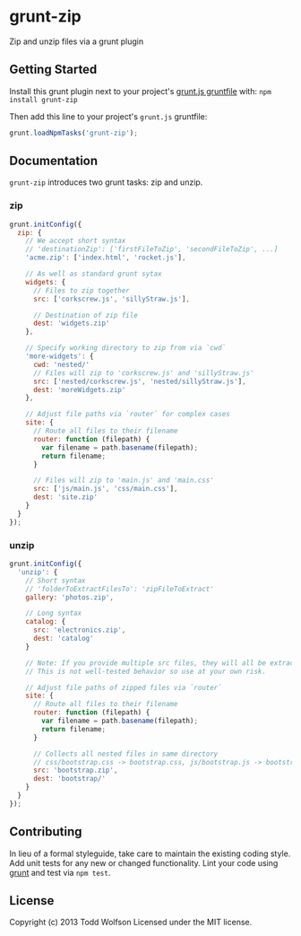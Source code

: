 # grunt-zip

Zip and unzip files via a grunt plugin

## Getting Started
Install this grunt plugin next to your project's [grunt.js gruntfile][getting_started] with: `npm install grunt-zip`

Then add this line to your project's `grunt.js` gruntfile:

```javascript
grunt.loadNpmTasks('grunt-zip');
```

[grunt]: http://gruntjs.com/
[getting_started]: https://github.com/gruntjs/grunt/blob/master/docs/getting_started.md

## Documentation
`grunt-zip` introduces two grunt tasks: zip and unzip.

### zip
```js
grunt.initConfig({
  zip: {
    // We accept short syntax
    // 'destinationZip': ['firstFileToZip', 'secondFileToZip', ...]
    'acme.zip': ['index.html', 'rocket.js'],

    // As well as standard grunt sytax
    widgets: {
      // Files to zip together
      src: ['corkscrew.js', 'sillyStraw.js'],

      // Destination of zip file
      dest: 'widgets.zip'
    },

    // Specify working directory to zip from via `cwd`
    'more-widgets': {
      cwd: 'nested/'
      // Files will zip to 'corkscrew.js' and 'sillyStraw.js'
      src: ['nested/corkscrew.js', 'nested/sillyStraw.js'],
      dest: 'moreWidgets.zip'
    },

    // Adjust file paths via `router` for complex cases
    site: {
      // Route all files to their filename
      router: function (filepath) {
        var filename = path.basename(filepath);
        return filename;
      }

      // Files will zip to 'main.js' and 'main.css'
      src: ['js/main.js', 'css/main.css'],
      dest: 'site.zip'
    }
  }
});
```

### unzip
```js
grunt.initConfig({
  'unzip': {
    // Short syntax
    // 'folderToExtractFilesTo': 'zipFileToExtract'
    gallery: 'photos.zip',

    // Long syntax
    catalog: {
      src: 'electronics.zip',
      dest: 'catalog'
    }

    // Note: If you provide multiple src files, they will all be extracted to the same folder.
    // This is not well-tested behavior so use at your own risk.

    // Adjust file paths of zipped files via `router`
    site: {
      // Route all files to their filename
      router: function (filepath) {
        var filename = path.basename(filepath);
        return filename;
      }

      // Collects all nested files in same directory
      // css/bootstrap.css -> bootstrap.css, js/bootstrap.js -> bootstrap.js
      src: 'bootstrap.zip',
      dest: 'bootstrap/'
    }
  }
});
```

## Contributing
In lieu of a formal styleguide, take care to maintain the existing coding style. Add unit tests for any new or changed functionality. Lint your code using [grunt][grunt] and test via `npm test`.

## License
Copyright (c) 2013 Todd Wolfson
Licensed under the MIT license.
